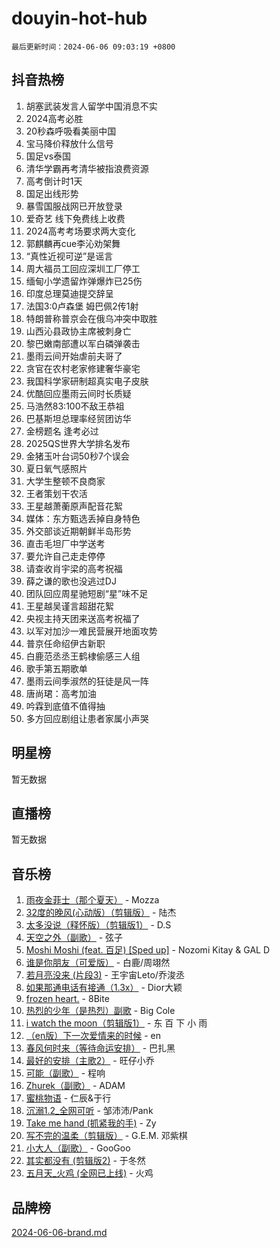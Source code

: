 # douyin-hot-hub

`最后更新时间：2024-06-06 09:03:19 +0800`

## 抖音热榜

1. 胡塞武装发言人留学中国消息不实
1. 2024高考必胜
1. 20秒森呼吸看美丽中国
1. 宝马降价释放什么信号
1. 国足vs泰国
1. 清华学霸再考清华被指浪费资源
1. 高考倒计时1天
1. 国足出线形势
1. 暴雪国服战网已开放登录
1. 爱奇艺 线下免费线上收费
1. 2024高考考场要求两大变化
1. 郭麒麟再cue李沁劝架舞
1. “真性近视可逆”是谣言
1. 周大福员工回应深圳工厂停工
1. 缅甸小学遗留炸弹爆炸已25伤
1. 印度总理莫迪提交辞呈
1. 法国3:0卢森堡 姆巴佩2传1射
1. 特朗普称普京会在俄乌冲突中取胜
1. 山西沁县政协主席被刺身亡
1. 黎巴嫩南部遭以军白磷弹袭击
1. 墨雨云间开始虐前夫哥了
1. 贪官在农村老家修建奢华豪宅
1. 我国科学家研制超真实电子皮肤
1. 优酷回应墨雨云间时长质疑
1. 马浩然83:100不敌王恭祖
1. 巴基斯坦总理率经贸团访华
1. 金榜题名 逢考必过
1. 2025QS世界大学排名发布
1. 金猪玉叶台词50秒7个误会
1. 夏日氧气感照片
1. 大学生整顿不良商家
1. 王者策划干农活
1. 王星越萧蘅原声配音花絮
1. 媒体：东方甄选丢掉自身特色
1. 外交部谈近期朝鲜半岛形势
1. 直击毛坦厂中学送考
1. 要允许自己走走停停
1. 请查收肖宇梁的高考祝福
1. 薛之谦的歌也没逃过DJ
1. 团队回应周星驰短剧“星”味不足
1. 王星越吴谨言超甜花絮
1. 央视主持天团来送高考祝福了
1. 以军对加沙一难民营展开地面攻势
1. 普京任命绍伊古新职
1. 白鹿范丞丞王鹤棣偷感三人组
1. 歌手第五期歌单
1. 墨雨云间季淑然的狂徒是风一阵
1. 唐尚珺：高考加油
1. 吟霖到底值不值得抽
1. 多方回应剧组让患者家属小声哭

## 明星榜

暂无数据

## 直播榜

暂无数据

## 音乐榜

1. [雨夜金菲士（那个夏天）](https://sf3-cdn-tos.douyinstatic.com/obj/tos-cn-ve-2774/osPmPLDWQBBE2Z6bftCgYwkFaF4pEYEneXaZQs) - Mozza
1. [32度的晚风(心动版）（剪辑版）](https://sf3-cdn-tos.douyinstatic.com/obj/tos-cn-ve-2774/owNyabsyWdzUulxhoJfK8IBXgp0UMQAHpvGh2B) - 陆杰
1. [太多没说（释怀版）（剪辑版1）](https://sf5-hl-cdn-tos.douyinstatic.com/obj/tos-cn-ve-2774/oEbKIiDC0BA8CJOQHYA6aeCVYeHgckHdntZSDj) - D.S
1. [天空之外（副歌）](https://sf5-hl-cdn-tos.douyinstatic.com/obj/tos-cn-ve-2774/oAYn0BTp8jS8iSyZSHMUWAikyvAWI1c7aiJTr) - 弦子
1. [Moshi Moshi (feat. 百足) [Sped up]](https://sf5-hl-cdn-tos.douyinstatic.com/obj/tos-cn-ve-2774/ocCPFQcXJLeroaIdQLIGAoeeYM3OAUYGDguHXz) - Nozomi Kitay & GAL D
1. [谁是你朋友（可爱版）](https://sf5-hl-cdn-tos.douyinstatic.com/obj/tos-cn-ve-2774/owKjggBwGZexYCjVAIeEFURf1LJTjMDaK6AzKN) - 白鹿/周翊然
1. [若月亮没来 (片段3)](https://sf5-hl-cdn-tos.douyinstatic.com/obj/tos-cn-ve-2774/okfyEUsGW1B1ovJi5JiN9IjvAT2lMwA054GoEB) - 王宇宙Leto/乔浚丞
1. [如果那通电话有接通（1.3x）](https://sf5-hl-cdn-tos.douyinstatic.com/obj/tos-cn-ve-2774/ocJeJKhUhAJG8EYZiEFfGFAPkD3beMQ5mwDv1e) - Dior大颖
1. [frozen heart.](https://sf3-cdn-tos.douyinstatic.com/obj/tos-cn-ve-2774/oIIWJfyjIACZA9zQMtnJ6hQQhFC4vhCupoRBsO) - 8Bite
1. [热烈的少年（是热烈）副歌](https://sf5-hl-cdn-tos.douyinstatic.com/obj/tos-cn-ve-2774/owVNI0CLDAUMtSz6TEYvfFBFL4UDFFhLfgK8fa) - Big Cole
1. [i watch the moon（剪辑版1）](https://sf5-hl-cdn-tos.douyinstatic.com/obj/tos-cn-ve-2774/o0I9mSChzHZANMJIEBfkCQzzg6N5WAcVtqft9P) - 东 百 下 小 雨
1. [（en版）下一次爱情来的时候](https://sf3-cdn-tos.douyinstatic.com/obj/tos-cn-ve-2774/owZIscFWHUMFAbrAisiax4ioKVNAKH9jYvbBk) - en
1. [春风何时来（等待命运安排）](https://sf5-hl-cdn-tos.douyinstatic.com/obj/tos-cn-ve-2774/oICBNbD3gelMfB4WgiD1KI2jQtXZE2FgHLwtsl) - 巴扎黑
1. [最好的安排（主歌2）](https://sf3-cdn-tos.douyinstatic.com/obj/tos-cn-ve-2774/oMMZX1DuHpMwgoDztBmZswgQnbCeeANZxBHkFY) - 旺仔小乔
1. [可能（副歌）](https://sf5-hl-cdn-tos.douyinstatic.com/obj/tos-cn-ve-2774/cde1731888894259b333569393c2fb51) - 程响
1. [Zhurek（副歌）](https://sf5-hl-cdn-tos.douyinstatic.com/obj/tos-cn-ve-2774/ooQm8FBZQDlf0btEYgVpCcSCQfrdJGBEKZYBGS) - ADAM
1. [蜜桃物语](https://sf3-cdn-tos.douyinstatic.com/obj/tos-cn-ve-2774/oIhOSCZtIACtYU4XQkngiW9kCBfVD1Fz9IYeqL) - 仁辰&于行
1. [沉溺1.2_全网可听](https://sf3-cdn-tos.douyinstatic.com/obj/tos-cn-ve-2774/ok2QoiBqsWAX9McZmWiI9gAB0EzwD4Xj6yfmtH) - 邹沛沛/Pank
1. [Take me hand (抓紧我的手)](https://sf3-cdn-tos.douyinstatic.com/obj/tos-cn-ve-2774/os8GB2fDQQmJZTmtomg0gHX5fBACiEgcFgEKYg) - Zy
1. [写不完的温柔（剪辑版）](https://sf5-hl-cdn-tos.douyinstatic.com/obj/tos-cn-ve-2774/oYBzzZQJ233GfwkemJJffAIWgeIYrjZfWhHTcG) - G.E.M. 邓紫棋
1. [小大人（副歌）](https://sf3-cdn-tos.douyinstatic.com/obj/tos-cn-ve-2774/oIhaDwehWhLFsVIG7QIICLLazDNGJAGg5geeb4) - GooGoo
1. [其实都没有 (剪辑版2)](https://sf5-hl-cdn-tos.douyinstatic.com/obj/tos-cn-ve-2774/oEBNQenHZtBhxYjGgUDQk0BCHTigQafgFlbQ7k) - 于冬然
1. [五月天_火鸡 (全网已上线)](https://sf3-cdn-tos.douyinstatic.com/obj/tos-cn-ve-2774/oEtOMSQZstjlJ4nfBEgeqN29IbWjkmDBrFtF2C) - 火鸡

## 品牌榜

[2024-06-06-brand.md](2024-06-06-brand.md)
